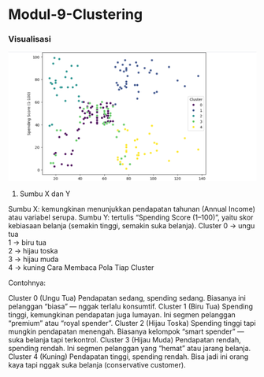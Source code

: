 # Modul-9-Clustering
###  Visualisasi

![Dashboard Auto-MPG](https://github.com/RIFAANDIANI/Modul-9-Clustering/blob/master/Screenshot%202025-10-28%20024241.png)
1. Sumbu X dan Y

Sumbu X: kemungkinan menunjukkan pendapatan tahunan (Annual Income) atau variabel serupa.
Sumbu Y: tertulis “Spending Score (1–100)”, yaitu skor kebiasaan belanja (semakin tinggi, semakin suka belanja).
Cluster
0 → ungu tua  
1 → biru tua  
2 → hijau toska  
3 → hijau muda  
4 → kuning
Cara Membaca Pola Tiap Cluster

Contohnya:

Cluster 0 (Ungu Tua)
Pendapatan sedang, spending sedang. Biasanya ini pelanggan “biasa” — nggak terlalu konsumtif.
Cluster 1 (Biru Tua)
Spending tinggi, kemungkinan pendapatan juga lumayan. Ini segmen pelanggan “premium” atau “royal spender”.
Cluster 2 (Hijau Toska)
Spending tinggi tapi mungkin pendapatan menengah. Biasanya kelompok “smart spender” — suka belanja tapi terkontrol.
Cluster 3 (Hijau Muda)
Pendapatan rendah, spending rendah. Ini segmen pelanggan yang “hemat” atau jarang belanja.
Cluster 4 (Kuning)
Pendapatan tinggi, spending rendah. Bisa jadi ini orang kaya tapi nggak suka belanja (conservative customer).
